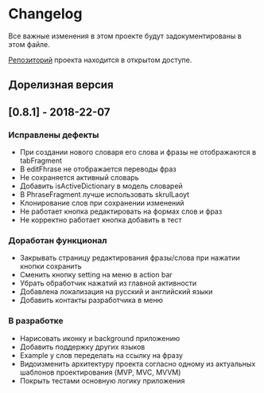 # Changelog
Все важные изменения в этом проекте будут задокументированы в этом файле.

[Репозиторий](https://github.com/Nicopolas/CardForStudying/) проекта находится в открытом доступе.

## Дорелизная версия

## [0.8.1] - 2018-22-07

### Исправлены дефекты
- При создании нового словаря его слова и фразы не отображаются в tabFragment
- В editFhrase не отображается переводы фраз
- Не сохраняется активный словарь
- Добавить isActiveDictionary в модель словарей
- В PhraseFragment лучше использовать skrulLaoyt
- Клонирование слов при сохранении изменений
- Не работает кнопка редактировать на формах слов и фраз
- Не корректно работает кнопка добавить в тест

### Доработан функционал
- Закрывать страницу редактирования фразы/слова при нажатии кнопки сохранить
- Сменить кнопку setting на меню в action bar
- Убрать обработчик нажатий из главной активности
- Добавлена локализация на русский и английский языки
- Добавить контакты разработчика в меню

### В разработке
- Нарисовать иконку и background приложению
- Добавить поддержку других языков
- Example у слов переделать на ссылку на фразу
- Видоизменить архитектуру проекта согласно одному из актуальных шаблонов проектирования (MVP, MVC, MVVM)
- Покрыть тестами основную логику приложения